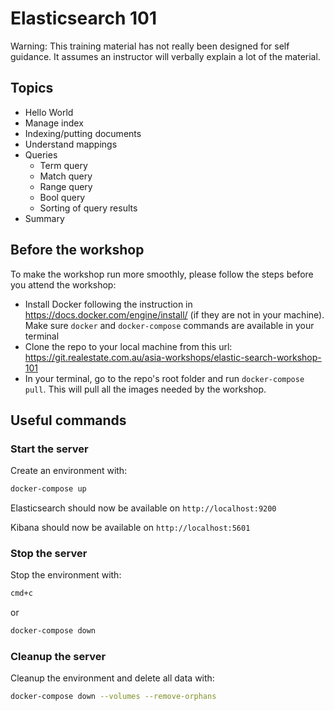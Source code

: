 # Elasticsearch 101

Warning:
This training material has not really been designed for self guidance.
It assumes an instructor will verbally explain a lot of the material.

## Topics

- Hello World
- Manage index
- Indexing/putting documents 
- Understand mappings
- Queries
    - Term query
    - Match query
    - Range query
    - Bool query
    - Sorting of query results
- Summary

## Before the workshop

To make the workshop run more smoothly, please follow the steps before you attend the workshop:
* Install Docker following the instruction in https://docs.docker.com/engine/install/ (if they are not in your machine). Make sure `docker` and `docker-compose` commands are available in your terminal
* Clone the repo to your local machine from this url: https://git.realestate.com.au/asia-workshops/elastic-search-workshop-101
* In your terminal, go to the repo's root folder and run `docker-compose pull`. This will pull all the images needed by the workshop.

## Useful commands
### Start the server
Create an environment with:
```bash
docker-compose up
```

Elasticsearch should now be available on `http://localhost:9200`

Kibana should now be available on `http://localhost:5601`


### Stop the server
Stop the environment with:
```bash
cmd+c
```
or

```bash
docker-compose down
```

### Cleanup the server
Cleanup the environment and delete all data with:
```bash
docker-compose down --volumes --remove-orphans
```
